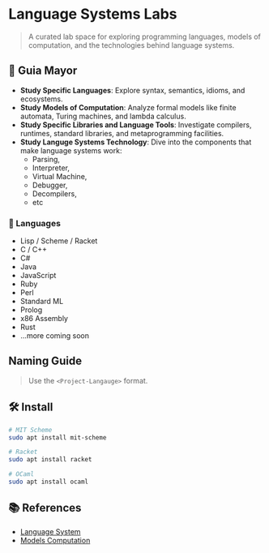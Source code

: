 # Language Systems Labs

> A curated lab space for exploring programming languages, models of computation, and the technologies behind language systems.

## 🧭 Guia Mayor

- **Study Specific Languages**: Explore syntax, semantics, idioms, and ecosystems.
- **Study Models of Computation**: Analyze formal models like finite automata, Turing machines, and lambda calculus.
- **Study Specific Libraries and Language Tools**:  Investigate compilers, runtimes, standard libraries, and metaprogramming facilities.
- **Study Languge Systems Technology**: Dive into the components that make language systems work:
  - Parsing,
  - Interpreter,
  - Virtual Machine,
  - Debugger,
  - Decompilers,
  - etc

### 🧬 Languages

- Lisp / Scheme / Racket
- C / C++
- C#
- Java
- JavaScript
- Ruby
- Perl
- Standard ML
- Prolog
- x86 Assembly
- Rust
- ...more coming soon

## Naming Guide

> Use the `<Project-Langauge>` format.

## 🛠️ Install

```bash
# MIT Scheme
sudo apt install mit-scheme

# Racket
sudo apt install racket

# OCaml
sudo apt install ocaml

```

## 📚 References

- [Language System](https://righteous-guardian-68f.notion.site/Language-System-4991bd72bdfc4624a3ca34c6bc0bbd7a?source=copy_link)
- [Models Computation](https://righteous-guardian-68f.notion.site/Models-Computation-7aaf5d44db0f4555801cd5a98ff168e4?source=copy_link)
